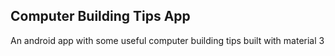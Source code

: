 ## Computer Building Tips App
An android app with some useful computer building tips built with material 3